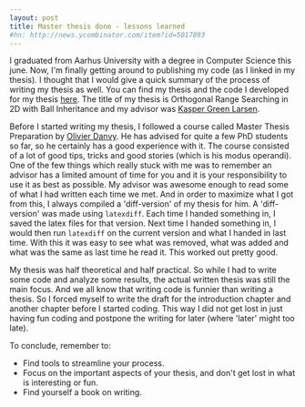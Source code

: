 ```yaml
---
layout: post
title: Master thesis done - lessons learned
#hn: http://news.ycombinator.com/item?id=5017893
---
```


I graduated from Aarhus University with a degree in Computer Science this june. Now, I'm finally getting around to publishing my code (as I linked in my thesis). I thought that I would give a quick summary of the process of writing my thesis as well. You can find my thesis and the code I developed for my thesis <a href="./../../BIS/index.html">here</a>. The title of my thesis is Orthogonal Range Searching in 2D with Ball Inheritance and my advisor was <a href="http://cs.au.dk/~larsen/">Kasper Green Larsen</a>.

Before I started writing my thesis, I followed a course called Master Thesis Preparation by <a href="http://cs.au.dk/~danvy/">Olivier Danvy</a>. He has advised for quite a few PhD students so far, so he certainly has a good experience with it. The course consisted of a lot of good tips, tricks and good stories (which is his modus operandi). One of the few things which really stuck with me was to remember an advisor has a limited amount of time for you and it is your responsibility to use it as best as possible. My advisor was awesome enough to read some of what I had written each time we met. And in order to maximize what I got from this, I always compiled a 'diff-version' of my thesis for him. A 'diff-version' was made using `latexdiff`. Each time I handed something in, I saved the latex files for that version. Next time I handed something in, I would then run `latexdiff` on the current version and what I handed in last time. With this it was easy to see what was removed, what was added and what was the same as last time he read it. This worked out pretty good.

My thesis was half theoretical and half practical. So while I had to write some code and analyze some results, the actual written thesis was still the main focus. And we all know that writing code is funnier than writing a thesis. So I forced myself to write the draft for the introduction chapter and another chapter before I started coding. This way I did not get lost in just having fun coding and postpone the writing for later (where 'later' might too late).

To conclude, remember to:
 * Find tools to streamline your process.
 * Focus on the important aspects of your thesis, and don't get lost in what is interesting or fun.
 * Find yourself a book on writing. 

